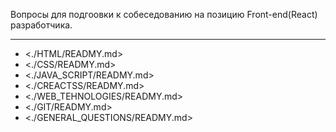 Вопросы для подгоовки к собеседованию на позицию Front-end(React) разработчика.

***

* <./HTML/READMY.md>
* <./CSS/READMY.md>
* <./JAVA_SCRIPT/READMY.md>
* <./CREACTSS/READMY.md>
* <./WEB_TEHNOLOGIES/READMY.md>
* <./GIT/READMY.md>
* <./GENERAL_QUESTIONS/READMY.md>